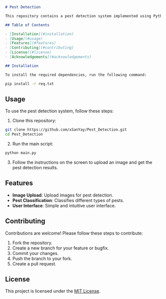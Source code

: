 ```markdown
# Pest Detection

This repository contains a pest detection system implemented using Python. The project aims to identify and classify different types of pests from images.

## Table of Contents

- [Installation](#installation)
- [Usage](#usage)
- [Features](#features)
- [Contributing](#contributing)
- [License](#license)
- [Acknowledgements](#acknowledgements)

## Installation

To install the required dependencies, run the following command:
```
```bash
pip install -r req.txt
```

## Usage

To use the pest detection system, follow these steps:

1. Clone this repository:

```bash
git clone https://github.com/xSanYay/Pest_Detection.git
cd Pest_Detection
```

2. Run the main script:

```bash
python main.py
```

3. Follow the instructions on the screen to upload an image and get the pest detection results.

## Features

- **Image Upload**: Upload images for pest detection.
- **Pest Classification**: Classifies different types of pests.
- **User Interface**: Simple and intuitive user interface.

## Contributing

Contributions are welcome! Please follow these steps to contribute:

1. Fork the repository.
2. Create a new branch for your feature or bugfix.
3. Commit your changes.
4. Push the branch to your fork.
5. Create a pull request.

## License

This project is licensed under the [MIT License](LICENSE).

